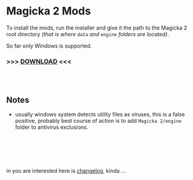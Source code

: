 # Magicka 2 Mods

To install the mods, run the installer and give it the path to the Magicka 2 root directory *(that is where `data` and `engine` folders are located)*.

So far only Windows is supported.


### >>> <a href="https://github.com/k-Knight/m2-kmf/raw/master/installer.exe">DOWNLOAD</a> <<<

<br><br>
## Notes

- usually windows system detects utility files as viruses, this is a false positive, probably best course of action is to add `Magicka 2/engine` folder to antivirus exclusions.

<br><br><br><br><br>
in you are interested here is <a href="https://github.com/k-Knight/m2-kmf/commits">changelog</a>, kinda ...
